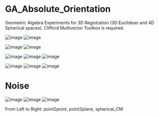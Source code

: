 # GA_Absolute_Orientation
Geometric Algebra Experiments for 3D Registration (3D Euclidean and 4D Spherical spaces). 
Clifford Multivector Toolbox is required. 

![image](https://github.com/harismats/GA_Absolute_Orientation/assets/73408879/6c5c0c74-c830-4ff1-aefe-33b62d9e3441) ![image](https://github.com/harismats/GA_Absolute_Orientation/assets/73408879/350d3783-70ae-4767-a1b3-319d8b164740)


![image](https://github.com/harismats/GA_Absolute_Orientation/assets/73408879/677dac36-3ffb-412b-bbe2-bbe1fcd7cc99) ![image](https://github.com/harismats/GA_Absolute_Orientation/assets/73408879/12c3560c-f1c6-4aab-a63e-b8d4c03fbe69)


![image](https://github.com/harismats/GA_Absolute_Orientation/assets/73408879/2493aec2-f2c6-4f4f-8990-4e3e1b955ed7) ![image](https://github.com/harismats/GA_Absolute_Orientation/assets/73408879/d0342de5-7365-4510-a453-66a875264ab3) ![image](https://github.com/harismats/GA_Absolute_Orientation/assets/73408879/4b1d6386-fc8d-4973-82d0-74f66247abda)

![image](https://github.com/harismats/GA_Absolute_Orientation/assets/73408879/141c8d5c-384a-4220-af49-d2431bf6a16c) ![image](https://github.com/harismats/GA_Absolute_Orientation/assets/73408879/c57f409a-f56d-46b6-8789-02b49c3ffe12) ![image](https://github.com/harismats/GA_Absolute_Orientation/assets/73408879/75b11f15-94a5-43f9-a005-476d4007345b)

# Noise

![image](https://github.com/harismats/GA_Absolute_Orientation/assets/73408879/78b540de-8514-49c1-91d5-28488036f953) ![image](https://github.com/harismats/GA_Absolute_Orientation/assets/73408879/44ef9d9d-3cb6-4a1d-baad-fcaa608b83dc) ![image](https://github.com/harismats/GA_Absolute_Orientation/assets/73408879/e7640631-da79-4a44-8f64-fffa2950ae5c)


From Left to Right: point2point, point2plane, spherical_CM

























